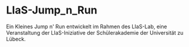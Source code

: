 LIaS-Jump_n_Run
===============

Ein Kleines Jump n' Run entwickelt im Rahmen des LIaS-Lab, eine Veranstaltung der LIaS-Iniziative der Schülerakademie der Universität zu Lübeck.
